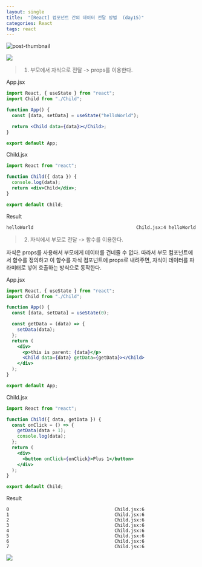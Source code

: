 ```yaml
--- 
layout: single 
title:  "[React] 컴포넌트 간의 데이터 전달 방법  (day15)" 
categories: React
tags: react
---
```


![post-thumbnail](https://velog.velcdn.com/images/danchoi/post/bad31f41-5e76-4ab0-b60e-cb4742e30d19/image.jpeg)

![](https://3ulsmb4eg8vz37c0vz2si64j-wpengine.netdna-ssl.com/wp-content/uploads/2019/05/react-native-UX-design.gif)

> 1. 부모에서 자식으로 전달
> -> props를 이용한다.



App.jsx
```jsx
import React, { useState } from "react";
import Child from "./Child";

function App() {
  const [data, setData] = useState("helloWorld");

  return <Child data={data}></Child>;
}

export default App;
```

Child.jsx
```jsx
import React from "react";

function Child({ data }) {
  console.log(data);
  return <div>Child</div>;
}

export default Child;
```
Result
```console
helloWorld										Child.jsx:4 helloWorld
```

> 2. 자식에서 부모로 전달
> -> 함수를 이용한다.

자식은 props를 사용해서 부모에게 데이터를 건네줄 수 없다.
따라서 부모 컴포넌트에서 함수를 정의하고 이 함수를 자식 컴포넌트에 props로 내려주면, 자식이 데이터를 파라미터로 넣어 호출하는 방식으로 동작한다.

App.jsx

```jsx
import React, { useState } from "react";
import Child from "./Child";

function App() {
  const [data, setData] = useState(0);

  const getData = (data) => {
    setData(data);
  };
  return (
    <div>
      <p>this is parent: {data}</p>
      <Child data={data} getData={getData}></Child>
    </div>
  );
}

export default App;
```

Child.jsx
```jsx
import React from "react";

function Child({ data, getData }) {
  const onClick = () => {
    getData(data + 1);
    console.log(data);
  };
  return (
    <div>
      <button onClick={onClick}>Plus 1</button>
    </div>
  );
}

export default Child;

```
Result
```
0										Child.jsx:6
1										Child.jsx:6
2										Child.jsx:6
3										Child.jsx:6
4										Child.jsx:6
5										Child.jsx:6
6										Child.jsx:6
7										Child.jsx:6
```
![](https://velog.velcdn.com/images/danchoi/post/b91d18d3-4f50-4403-82f1-f92674abda83/image.png)
